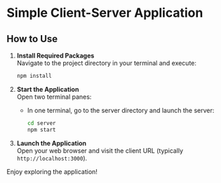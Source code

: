 # Simple Client-Server Application

## How to Use

1. **Install Required Packages**  
   Navigate to the project directory in your terminal and execute:

   ```bash
   npm install
   ```

2. **Start the Application**  
   Open two terminal panes:

   - In one terminal, go to the server directory and launch the server:
     ```bash
     cd server
     npm start
     ```

3. **Launch the Application**  
   Open your web browser and visit the client URL (typically `http://localhost:3000`).

Enjoy exploring the application!
